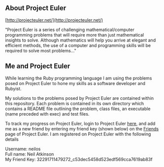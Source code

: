 About Project Euler
-------------------
[http://projecteuler.net/](http://projecteuler.net/)

"Project Euler is a series of challenging mathematical/computer programming problems that will require more than just mathematical insights to solve. Although mathematics will help you arrive at elegant and efficient methods, the use of a computer and programming skills will be required to solve most problems..."


Me and Project Euler
--------------------

While learning the Ruby programming language I am using the problems posed on Project Euler to hone my skills as a software developer and Rubyist.

My solutions to the problems posed by Project Euler are contained within this repository. Each problem is contained in its own directory which contains a README file outlining the problem, class files, an executable (name preceded with exec) and test files.

To track my progress on Project Euler, login to Project Euler [here](http://projecteuler.net/login), and add me as a new friend by entering my friend key (shown below) on the [Friends](http://projecteuler.net/friends) page of Project Euler. I am registered on Project Euler with the following details

Username: neilos  
Full name: Neil Atkinson  
My Friend Key: 32291711479272_c53dec5458d523edf569cca7619ab83f  

